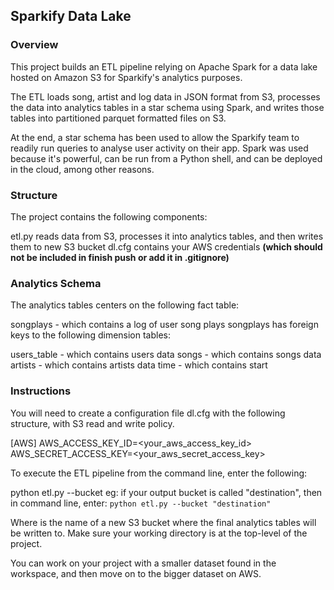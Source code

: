 ## Sparkify Data Lake

### Overview

This project builds an ETL pipeline relying on Apache Spark for a data lake hosted on Amazon S3 for Sparkify's analytics purposes.

The ETL loads song, artist and log data in JSON format from S3, processes the data into analytics tables in a star schema using Spark, and writes those tables into partitioned parquet formatted files on S3. 

At the end, a star schema has been used to allow the Sparkify team to readily run queries to analyse user activity on their app. Spark was used because it's powerful, can be run from a Python shell, and can be deployed in the cloud, among other reasons.

### Structure
The project contains the following components:

etl.py reads data from S3, processes it into analytics tables, and then writes them to new S3 bucket
dl.cfg contains your AWS credentials **(which should not be included in finish push or add it in .gitignore)**

### Analytics Schema
The analytics tables centers on the following fact table:

songplays - which contains a log of user song plays
songplays has foreign keys to the following dimension tables:

users_table - which contains users data
songs - which contains songs data
artists - which contains artists data
time - which contains start

### Instructions
You will need to create a configuration file dl.cfg with the following structure, with S3 read and write policy.



[AWS]
AWS_ACCESS_KEY_ID=<your_aws_access_key_id> <br/>
AWS_SECRET_ACCESS_KEY=<your_aws_secret_access_key>

To execute the ETL pipeline from the command line, enter the following:

python etl.py --bucket <your-output-s3-bucket-name>
eg: if your output bucket is called "destination", then in command line, enter:
    `python etl.py --bucket "destination"`

Where <your-output-s3-bucket-name> is the name of a new S3 bucket where the final analytics tables will be written to. Make sure your working directory is at the top-level of the project.
    
You can work on your project with a smaller dataset found in the workspace, and then move on to the bigger dataset on AWS.
